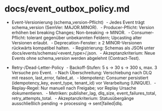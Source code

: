 # docs/event_outbox_policy.md


- Event-Versionierung (schema_version-Pflicht)
  - Jedes Event trägt schema_version (SemVer: MAJOR.MINOR).
  - Producer-Pflicht: Version erhöhen bei breaking Changes; Non-breaking → MINOR.
  - Consumer-Pflicht: tolerant gegenüber unbekannten Feldern; Upcasting alter Versionen erlaubt.
  - Deprecation-Fenster: ≥ 2 MINOR-Versionen rückwärts kompatibel halten.
  - Registrierung: Schemas als JSON unter docs/events/schemas/<event_type>/<version>.json.
  - Akzeptanzkriterium: Neue Events ohne schema_version werden abgelehnt (Contract-Test).

- Retry-/Dead-Letter-Policy
  - Backoff-Stufen: 5 s → 30 s → 300 s, max. 3 Versuche pro Event.
  - Nach Überschreitung: Verschiebung nach DLQ mit reason, last_error, failed_at.
  - Idempotenz: Consumer persistiert (idempotency_key, event_type, tenant_id) vor Verarbeitung (UNIQUE).
  - Replay-Regel: Nur manuell nach Freigabe; vor Replay Ursache dokumentieren.
  - Metriken: publisher_lag, dlq_size, event_failures_total, retry_attempts_total.
  - Akzeptanzkriterium: Statusübergänge ausschließlich pending → processing → sent|failed|dlq.